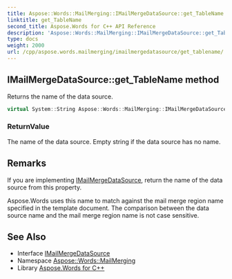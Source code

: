 ```yaml
---
title: Aspose::Words::MailMerging::IMailMergeDataSource::get_TableName method
linktitle: get_TableName
second_title: Aspose.Words for C++ API Reference
description: 'Aspose::Words::MailMerging::IMailMergeDataSource::get_TableName method. Returns the name of the data source in C++.'
type: docs
weight: 2000
url: /cpp/aspose.words.mailmerging/imailmergedatasource/get_tablename/
---
```

## IMailMergeDataSource::get_TableName method


Returns the name of the data source.

```cpp
virtual System::String Aspose::Words::MailMerging::IMailMergeDataSource::get_TableName()=0
```


### ReturnValue

The name of the data source. Empty string if the data source has no name.
## Remarks


If you are implementing [IMailMergeDataSource](../), return the name of the data source from this property.

Aspose.Words uses this name to match against the mail merge region name specified in the template document. The comparison between the data source name and the mail merge region name is not case sensitive.

## See Also

* Interface [IMailMergeDataSource](../)
* Namespace [Aspose::Words::MailMerging](../../)
* Library [Aspose.Words for C++](../../../)
